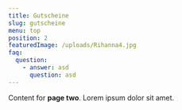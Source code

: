 ```yaml
---
title: Gutscheine
slug: gutscheine
menu: top
position: 2
featuredImage: /uploads/Rihanna4.jpg
faq:
  question:
    - answer: asd
      question: asd
---
```


Content for **page two**. Lorem ipsum dolor sit amet.
